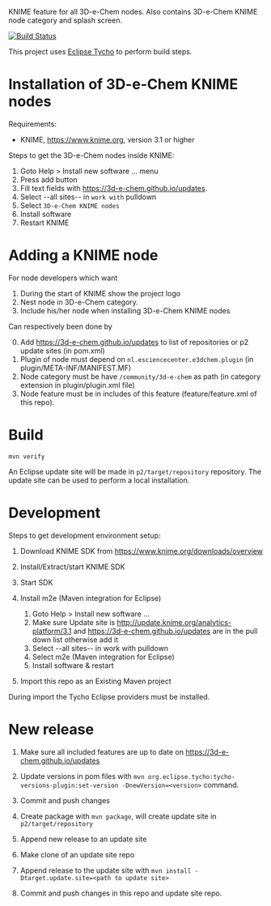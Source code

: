 KNIME feature for all 3D-e-Chem nodes.
Also contains 3D-e-Chem KNIME node category and splash screen. 

[![Build Status](https://travis-ci.org/3D-e-Chem/knime-3d-e-chem.svg?branch=master)](https://travis-ci.org/3D-e-Chem/knime-3d-e-chem)

This project uses [Eclipse Tycho](https://www.eclipse.org/tycho/) to perform build steps.

# Installation of 3D-e-Chem KNIME nodes

Requirements:

* KNIME, https://www.knime.org, version 3.1 or higher

Steps to get the 3D-e-Chem nodes inside KNIME:

1. Goto Help > Install new software ... menu
2. Press add button
3. Fill text fields with https://3d-e-chem.github.io/updates.
4. Select --all sites-- in `work with` pulldown
5. Select `3D-e-Chem KNIME nodes`
6. Install software
7. Restart KNIME

# Adding a KNIME node

For node developers which want

1. During the start of KNIME show the project logo
2. Nest node in 3D-e-Chem category.
3. Include his/her node when installing 3D-e-Chem KNIME nodes

Can respectively been done by

0. Add https://3d-e-chem.github.io/updates to list of repositories or p2 update sites (in pom.xml)
1. Plugin of node must depend on `nl.esciencecenter.e3dchem.plugin` (in plugin/META-INF/MANIFEST.MF)
2. Node category must be have `/community/3d-e-chem` as path (in category extension in plugin/plugin.xml file)
3. Node feature must be in includes of this feature (feature/feature.xml of this repo).

# Build

```
mvn verify
```

An Eclipse update site will be made in `p2/target/repository` repository.
The update site can be used to perform a local installation.

# Development

Steps to get development environment setup:

1. Download KNIME SDK from https://www.knime.org/downloads/overview
2. Install/Extract/start KNIME SDK
3. Start SDK
4. Install m2e (Maven integration for Eclipse) 

    1. Goto Help > Install new software ...
    2. Make sure Update site is http://update.knime.org/analytics-platform/3.1 and https://3d-e-chem.github.io/updates are in the pull down list otherwise add it
    3. Select --all sites-- in work with pulldown
    4. Select m2e (Maven integration for Eclipse)
    6. Install software & restart

5. Import this repo as an Existing Maven project

During import the Tycho Eclipse providers must be installed.

# New release

1. Make sure all included features are up to date on https://3d-e-chem.github.io/updates
2. Update versions in pom files with `mvn org.eclipse.tycho:tycho-versions-plugin:set-version -DnewVersion=<version>` command.
3. Commit and push changes
4. Create package with `mvn package`, will create update site in `p2/target/repository`
5. Append new release to an update site

  1. Make clone of an update site repo
  2. Append release to the update site with `mvn install -Dtarget.update.site=<path to update site>`

6. Commit and push changes in this repo and update site repo.

